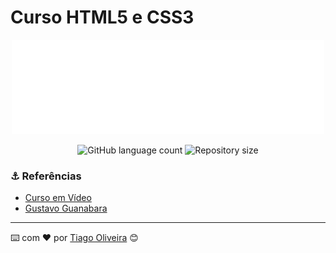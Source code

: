 # Curso HTML5 e CSS3

<div align="center">
  <img src="midia/cursoemvideo-logo-branca.png" alt="Logo c++" width="" height=""/>
</div>

<!-- ************************************* Baadges ********************************************* -->
<p align="center">
  <img alt="GitHub language count" src="https://img.shields.io/github/languages/count/tosantos1/Cursoemvideo?color=342680">

  <img alt="Repository size" src="https://img.shields.io/github/repo-size/count/tosantos1/Cursoemvideo?color=342680">
</p>



<h3 id="referencias"> ⚓ Referências</h3>

* [Curso em Vídeo](https://www.youtube.com/watch?v=Ejkb_YpuHWs&list=PLHz_AreHm4dkZ9-atkcmcBaMZdmLHft8n)
* [Gustavo Guanabara](https://github.com/gustavoguanabara)

---
⌨️ com ❤️ por [Tiago Oliveira](https://github.com/tosantos1) 😊
